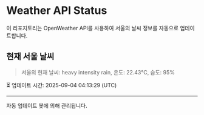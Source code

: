 
# Weather API Status

이 리포지토리는 OpenWeather API를 사용하여 서울의 날씨 정보를 자동으로 업데이트합니다.

## 현재 서울 날씨
> 서울의 현재 날씨: heavy intensity rain, 온도: 22.43°C, 습도: 95%

⏳ 업데이트 시간: 2025-09-04 04:13:29 (UTC)

---
자동 업데이트 봇에 의해 관리됩니다.
